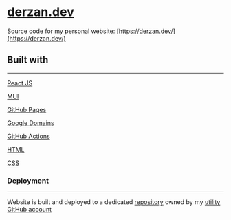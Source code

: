 # [derzan.dev](https://derzan.dev/)

Source code for my personal website: [https://derzan.dev/](https://derzan.dev/)

## Built with

---

[React JS](https://reactjs.org/)

[MUI](https://mui.com/)

[GitHub Pages](https://pages.github.com/)

[Google Domains](https://domains.google/)

[GitHub Actions](https://github.com/features/actions)

[HTML](https://developer.mozilla.org/en-US/docs/Web/HTML)

[CSS](https://developer.mozilla.org/en-US/docs/Web/CSS)

### Deployment

---

Website is built and deployed to a dedicated [repository](https://github.com/Bobby-The-Builder/derzan.dev) owned by my [utility GitHub account](https://github.com/Bobby-The-Builder)
